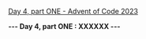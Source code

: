 [Day 4, part ONE - Advent of Code 2023](https://adventofcode.com/2023/day/4)

**--- Day 4, part ONE : XXXXXX ---**

